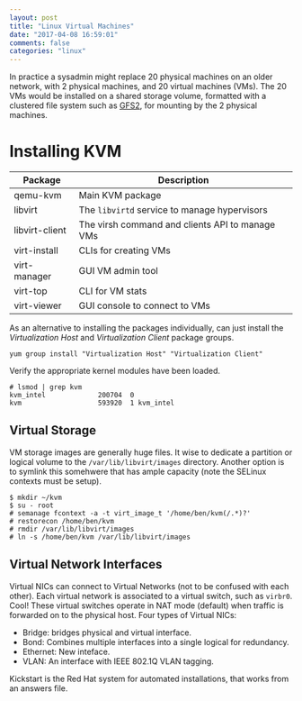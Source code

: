 ```yaml
---
layout: post
title: "Linux Virtual Machines"
date: "2017-04-08 16:59:01"
comments: false
categories: "linux"
---
```


In practice a sysadmin might replace 20 physical machines on an older network, with 2 physical machines, and 20 virtual machines (VMs). The 20 VMs would be installed on a shared storage volume, formatted with a clustered file system such as [GFS2](https://en.wikipedia.org/wiki/GFS2), for mounting by the 2 physical machines.

# Installing KVM

| Package | Description |
| --- | --- |
| qemu-kvm | Main KVM package |
| libvirt | The `libvirtd` service to manage hypervisors |
| libvirt-client | The virsh command and clients API to manage VMs |
| virt-install | CLIs for creating VMs |
| virt-manager | GUI VM admin tool |
| virt-top | CLI for VM stats |
| virt-viewer | GUI console to connect to VMs |

As an alternative to installing the packages individually, can just install the *Virtualization Host* and *Virtualization Client* package groups.

    yum group install "Virtualization Host" "Virtualization Client"

Verify the appropriate kernel modules have been loaded.

    # lsmod | grep kvm
    kvm_intel             200704  0
    kvm                   593920  1 kvm_intel

## Virtual Storage

VM storage images are generally huge files. It wise to dedicate a partition or logical volume to the `/var/lib/libvirt/images` directory. Another option is to symlink this somehwere that has ample capacity (note the SELinux contexts must be setup).

    $ mkdir ~/kvm
    $ su - root
    # semanage fcontext -a -t virt_image_t '/home/ben/kvm(/.*)?'
    # restorecon /home/ben/kvm
    # rmdir /var/lib/libvirt/images
    # ln -s /home/ben/kvm /var/lib/libvirt/images

## Virtual Network Interfaces

Virtual NICs can connect to Virtual Networks (not to be confused with each other). Each virtual network is associated to a virtual switch, such as `virbr0`. Cool! These virtual switches operate in NAT mode (default) when traffic is forwarded on to the physical host. Four types of Virtual NICs:

- Bridge: bridges physical and virtual interface.
- Bond: Combines multiple interfaces into a single logical for redundancy.
- Ethernet: New inteface.
- VLAN: An interface with IEEE 802.1Q VLAN tagging.


Kickstart is the Red Hat system for automated installations, that works from an answers file.
